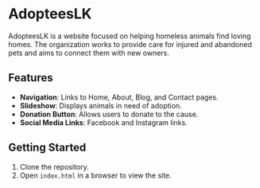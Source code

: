 # AdopteesLK

AdopteesLK is a website focused on helping homeless animals find loving homes. The organization works to provide care for injured and abandoned pets and aims to connect them with new owners.

## Features
- **Navigation**: Links to Home, About, Blog, and Contact pages.
- **Slideshow**: Displays animals in need of adoption.
- **Donation Button**: Allows users to donate to the cause.
- **Social Media Links**: Facebook and Instagram links.

## Getting Started
1. Clone the repository.
2. Open `index.html` in a browser to view the site.
